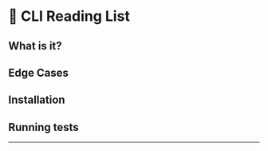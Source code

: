 # 💾 CLI Reading List

<!-- put screenshot of running project -->

## What is it?
<!-- description: 
 - what it does
 - why you used the tech you did
 - features you'd implement/things you'd change if you had more time
-->

## Edge Cases


## Installation
<!-- 
    include the steps required to install your project
    also the required dependencies if any
-->

## Running tests

---

<!-- 


TODO: Write & commit your tests BEFORE committing the actual rest of the code
TODO: Abstract your prompts into separate functions (if possible)
TODO: Look at ALL edge cases! (i.e. input doesn't exist, input is incorrect type, etc)
EXTRA: Beautify your messages: https://dev.to/rushankhan1/build-a-cli-with-node-js-4jbi#:~:text=Beautification%20using%20Boxen%20and%20Chalk


---
TIL:
    - can't map through objects
    - map returns an array
    - .splice mutates original arr; need 2nd position so splice doesn't delete items
    - recommended to: 1. commit package/package-lock.json 2. NOT commit node_modules & .env
    
resources:
https://www.reddit.com/r/learnpython/comments/6yl7l7/eli5_shebang_lines/
https://github.com/motdotla/dotenv#how-do-i-use-dotenv-with-import
https://rachelaemmer.medium.com/how-to-use-the-google-books-api-in-your-application-17a0ed7fa857
https://dev.to/fayvik/building-a-book-finder-app-using-google-book-api-305n
-->